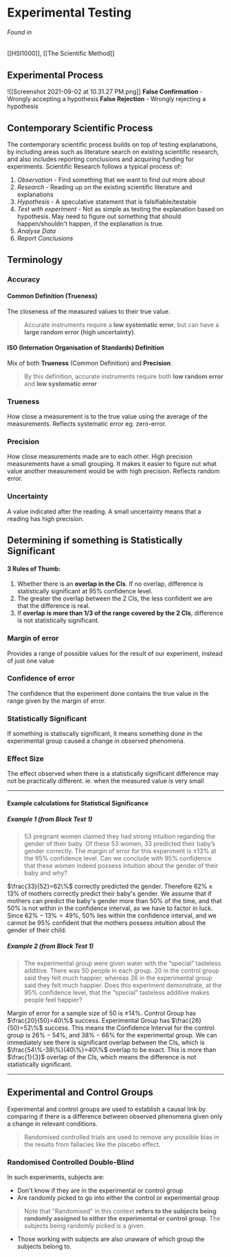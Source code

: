# Experimental Testing
###### Found in
[[HSI1000]], [[The Scientific Method]]
## Experimental Process
![[Screenshot 2021-09-02 at 10.31.27 PM.png]]
**False Confirmation** - Wrongly accepting a hypothesis
**False Rejection** - Wrongly rejecting a hypothesis
## Contemporary Scientific Process
The contemporary scientific process builds on top of testing explanations, by including areas such as literature search on existing scientific research, and also includes reporting conclusions and acquiring funding for experiments.
Scientific Research follows a typical process of:
 1. *Observation* - Find something that we want to find out more about
 2. *Research* - Reading up on the existing scientific literature and explanations
 3.  *Hypothesis* - A speculative statement that is falsifiable/testable
4. *Test with experiment* - Not as simple as testing the explanation based on hypothesis. May need to figure out something that should happen/shouldn't happen, if the explanation is true.
5. *Analyse Data*
6. *Report Conclusions*
## Terminology
### Accuracy
#### Common Definition (Trueness)
The closeness of the measured values to their true value. 
>Accurate instruments require a **low systematic error**, but can have a **large random error (high uncertainty)**.
#### ISO (Internation Organisation of Standards) Definition
Mix of both **Trueness** (Common Definition) and **Precision**. 
>By this definition, accurate instruments require both **low random error** and **low systematic error**
### Trueness
How close a measurement is to the true value using the average of the measurements. Reflects systematic error eg. zero-error.
### Precision
How close measurements made are to each other. High precision measurements have a small grouping. It makes it easier to figure out what value another measurement would be with high precision. Reflects random error.
### Uncertainty
A value indicated after the reading. A small uncertainty means that a reading has high precision.
## Determining if something is Statistically Significant
#### 3 Rules of Thumb:
1. Whether there is an **overlap in the CIs**. If no overlap, difference is statistically significant at 95% confidence level. 
2. The greater the overlap between the 2 CIs, the less confident we are that the difference is real.
3. If **overlap is more than 1/3 of the range covered by the 2 CIs**, difference is not statistically significant.
### Margin of error
Provides a range of possible values for the result of our experiment, instead of just one value
### Confidence of error
The confidence that the experiment done contains the true value in the range given by the margin of error.
### Statistically Significant
If something is statiscally significant, it means something done in the experimental group caused a change in observed phenomena.
### Effect Size
The effect observed when there is a statistically significant difference may not be practically different. ie. when the measured value is very small
<hr>

#### Example calculations for Statistical Significance
##### Example 1 (from Block Test 1)
>53 pregnant women claimed they had strong intuition regarding the gender of their baby. Of these 53 women, 33 predicted their baby’s gender correctly. The margin of error for this experiment is ±13% at the 95% confidence level. Can we conclude with 95% confidence that these women indeed possess intuition about the gender of their baby and why?

$\frac{33}{52}=62\%$ correctly predicted the gender. Therefore $62\%\pm 13\%$ of mothers correctly predict their baby's gender.
We assume that if mothers can predict the baby's gender more than 50% of the time, and that 50% is not within in the confidence interval, as we have to factor in luck. 
Since $62\%-13\%=49\%$, 50% lies within the confidence interval, and we cannot be 95% confident that the mothers possess intuition about the gender of their child.
##### Example 2 (from Block Test 1)
>The experimental group were given water with the “special” tasteless additive. There was 50 people in each group. 20 in the control group said they felt much happier, whereas 26 in the experimental group said they felt much happier. Does this experiment demonstrate, at the 95% confidence level, that the “special” tasteless additive makes people feel happier?

Margin of error for a sample size of 50 is $\pm 14\%$.
Control Group has $\frac{20}{50}=40\%$ success.
Experimental Group has $\frac{26}{50}=52\%$ success.
This means the Confidence Interval for the control group is $26\%- 54\%$, and $38\%-66\%$ for the experimental group.
We can immediately see there is significant overlap between the CIs, which is $\frac{54\%-38\%}{40\%}=40\%$ overlap to be exact. This is more than $\frac{1}{3}$ overlap of the CIs, which means the difference is not statistically significant. 
<hr>

## Experimental and Control Groups
Experimental and control groups are used to establish a causal link by comparing if there is a difference between observed phenomena given only a change in relevant conditions. 
>Randomised controlled trials are used to remove any possible bias in the results from fallacies like the placebo effect.
### Randomised Controlled Double-Blind
In such experiments, subjects are:
- Don't know if they are in the experimental or control group
- Are randomly picked to go into either the control or experimental group
>Note that "Randomised" in this context **refers to the subjects being randomly assigned to either the experimental or control group**. The subjects being randomly picked is a given.
- Those working with subjects are also unaware of which group the subjects belong to.